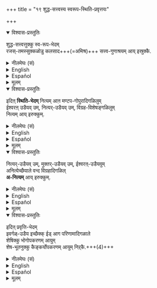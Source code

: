+++
title = "१९ शुद्ध-सत्त्वस्य स्वरूप-स्थिति-प्रवृत्तयः"

+++

<details open><summary>विश्वास-प्रस्तुतिः</summary>

शुद्ध-सत्त्वत्तुक्कु स्व-रूप-भेदम्  
रजस्-तमस्सुक्कळोडु कलसाद+++(=अमिश्र)+++ सत्त्व-गुणाश्रयम् आय् इस्रुक्कै.
</details>

<details><summary>नीलमेघः (सं)</summary>

शुद्ध-सत्त्वस्य स्व-रूप-भेदो  
रजस्-तमो-गुणामिश्र--सत्त्व-गुणाश्रयत्वम् ।
</details>

<details><summary>English</summary>

Śuddhasattvam is, in its essential nature (svarūpa), the seat or abode of that sattvam which is unmixed with rajas and tamas. 
</details>

<details><summary>Español</summary>

Śuddhasattvam is, in its essential nature (svarūpa), the seat or abode of that sattvam which is unmixed with rajas and tamas. 
</details>

<details><summary>मूलम्</summary>

शुद्धसत्त्वत्तुक्कु स्वरूपभेदम् रजस्तमस्सुक्कळोडु कलसाद सत्त्वगुणाश्रयमायिरुक्कै.
</details>

<details open><summary>विश्वास-प्रस्तुतिः</summary>

इदिऩ् **स्थिति-भेदम्** नित्यम् आऩ मण्टप-गोपुरादिगळिलुम्  
ईश्वरऩ् उडैयव् उम्, नित्यर्-उडैयव् उम्, विग्रह-विशेषङ्गळिलुम्  
नित्यम् आय् इरुक्कुम्. 
</details>

<details><summary>नीलमेघः (सं)</summary>

अस्य स्थिति-भेदो  
नित्येषु, मण्टप-गोपुरादिषु,  
ईश्वरस्य नित्यानां च विग्रह-विशेषेषु नित्यो वर्तते ।  
</details>

<details><summary>English</summary>

Its specific state in time or sthiti is eternal  
in the (permanent) halls and towers (of Vaikuṇṭha  )  
and in the specific and permanent forms of Iśvara and the eternally free. 
</details>

<details><summary>Español</summary>

Its specific state in time or sthiti is eternal  
in the (permanent) halls and towers (of Vaikuṇṭha  )  
and in the specific and permanent forms of Iśvara and the eternally free. 
</details>

<details><summary>मूलम्</summary>

इदिऩ् स्थितिभेदम् नित्यमाऩ मण्टपगोपुरादिगळिलुम् ईश्वरनुडैयवुम् नित्यरुडैयवुम् विग्रहविशेषङ्गळिलुम् नित्यमायिरुक्कुम्. 
</details>

<details open><summary>विश्वास-प्रस्तुतिः</summary>

नित्यर्-उडैयव् उम्, मुक्तर्-उडैयव् उम्, ईश्वरऩ्-उडैयवुम्  
अनित्येच्छैयाले वन्द विग्रहादिगळिल्  
**अ-नित्यम्** आय् इरुक्कुम्.
</details>

<details><summary>नीलमेघः (सं)</summary>

नित्य-मुक्तेश्वराणाम् अ-नित्येच्छा-सिद्धेषु विग्रहादिष्व् अनित्यो वर्तते ।  
</details>

<details><summary>English</summary>

It is not eternal but temporary  
in such things as the forms  
that come into existence out of a temporary desire of Iśvara, of the nityas and of the muktas. 
</details>

<details><summary>Español</summary>

It is not eternal but temporary  
in such things as the forms  
that come into existence out of a temporary desire of Iśvara, of the nityas and of the muktas. 
</details>

<details><summary>मूलम्</summary>

नित्यरुडैयवुम् मुक्तरुडैयवुम् ईश्वरनुडैयवुम् अनित्येच्छैयाले वन्द विग्रहादिगळिल् अनित्यमायिरुक्कुम्.
</details>

<details open><summary>विश्वास-प्रस्तुतिः</summary>

इदिऩ् प्रवृत्ति-भेदम्  
इवर्गळ्-उडैय इच्छैक्क् ईड् आग परिणामादिगळाले  
शेषिक्कु भोगोपकरणम् आयुम्  
शेष-भूतनुक्कु कैङ्कर्योपकरणम् आयुम् निऱ्‌कै.+++(4)+++ 
</details>

<details><summary>नीलमेघः (सं)</summary>

अस्य प्रवृत्तिभेदः एषाम् इच्छानुरोधिभिः परिणामादिभिः  
शेषिणो भोगोपकरणतया  
शेष-भृतानां कैङ्कर्योपकरणतया चावस्थानम् । 
</details>

<details><summary>English</summary>

Its specific activity is to undergo modifications  
to suit their desires so as to serve as accessories  
for the enjoyment (Bhoga) of Iśvara, the śeṣī,  
and as instruments for the service to be rendered by the śeṣas.
</details>

<details><summary>Español</summary>

Its specific activity is to undergo modifications  
to suit their desires so as to serve as accessories  
for the enjoyment (Bhoga) of Iśvara, the śeṣī,  
and as instruments for the service to be rendered by the śeṣas.
</details>

<details><summary>मूलम्</summary>

इदिऩ् प्रवृत्तिभेदम् इवर्गळुडैय इच्छैक्कीडाग परिणामादिगळाले शेषिक्कु भोगोपकरणमायुम् शेषभूतनुक्कु कैङ्कर्योपकरणमायुम् निऱ्‌कै. 
</details>

